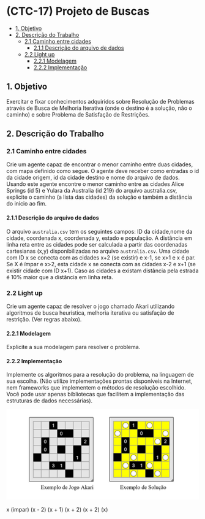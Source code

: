 # (CTC-17) Projeto de Buscas

<!-- vscode-markdown-toc -->
* [1. Objetivo](#Objetivo)
* [2. Descrição do Trabalho](#DescriodoTrabalho)
	* [2.1 Caminho entre cidades](#Caminhoentrecidades)
		* [2.1.1 Descrição do arquivo de dados](#Descriodoarquivodedados)
	* [2.2 Light up](#Lightup)
		* [2.2.1 Modelagem](#Modelagem)
		* [2.2.2 Implementação](#Implementao)

<!-- vscode-markdown-toc-config
	numbering=false
	autoSave=true
	/vscode-markdown-toc-config -->
<!-- /vscode-markdown-toc -->



## <a name='Objetivo'></a>1. Objetivo

Exercitar e fixar conhecimentos adquiridos sobre Resolução de Problemas através de Busca de Melhoria Iterativa (onde o destino é a solução, não o caminho) e sobre Problema de Satisfação de Restrições.

## <a name='DescriodoTrabalho'></a>2. Descrição do Trabalho

### <a name='Caminhoentrecidades'></a>2.1 Caminho entre cidades
Crie um agente capaz de encontrar o menor caminho entre duas cidades, com mapa definido como segue. O agente deve receber como entradas o id da cidade origem, id da cidade destino e nome do arquivo de dados. Usando este agente encontre o menor caminho entre as cidades Alice Springs (id 5) e Yulara da Australia (id 219) do arquivo australia.csv, explicite o caminho (a lista das cidades) da solução e também a distância do início ao fim.

#### <a name='Descriodoarquivodedados'></a>2.1.1 Descrição do arquivo de dados
O arquivo `australia.csv` tem os seguintes campos: ID da cidade,nome da cidade, coordenada x, coordenada y, estado e população. A distância em linha reta entre as cidades pode ser calculada a partir das coordenadas cartesianas (x,y) disponibilizadas no arquivo `australia.csv`. Uma cidade com ID x se conecta com as cidades x+2 (se existir) e x-1, se x>1 e x é par. Se X é ímpar e x>2, esta cidade x se conecta com as cidades x-2 e x+1 (se existir cidade com ID x+1). Caso as cidades a existam distância pela estrada é 10% maior que a distância em linha reta.

### <a name='Lightup'></a>2.2 Light up
Crie um agente capaz de resolver o jogo chamado Akari utilizando algoritmos de busca heurística, melhoria iterativa ou satisfação de restrição. (Ver regras abaixo).

#### <a name='Modelagem'></a>2.2.1 Modelagem
Explicite a sua modelagem para resolver o problema.

#### <a name='Implementao'></a>2.2.2 Implementação
Implemente os algoritmos para a resolução do problema, na linguagem de sua escolha. (Não utilize implementações prontas disponíveis na Internet, nem frameworks que implementem o métodos de resolução escolhido. Você pode usar apenas bibliotecas que facilitem a implementação das estruturas de dados necessárias).

![akari](images/akari.png)

x (impar)    (x - 2)       (x + 1)       (x + 2)
(x + 2)      (x)